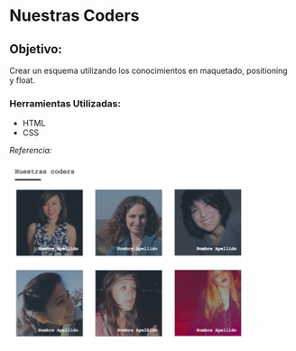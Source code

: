 # Nuestras Coders

## Objetivo: 
Crear un esquema utilizando los conocimientos en maquetado, positioning y float.
### Herramientas Utilizadas:
+ HTML
+ CSS

*Referencia:*

![referencia](assets/img/referencia.png)
